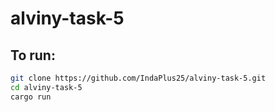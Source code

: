 # alviny-task-5

## To run:

```bash
git clone https://github.com/IndaPlus25/alviny-task-5.git
cd alviny-task-5
cargo run
```

